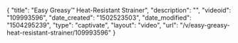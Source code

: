 {
    "title": "Easy Greasy&trade; Heat-Resistant Strainer",
    "description": "",
    "videoid": "109993596",
    "date_created": "1502523503",
    "date_modified": "1504295239",
    "type": "captivate",
    "layout": "video",
    "url": "\/v\/easy-greasy-heat-resistant-strainer\/109993596"
}